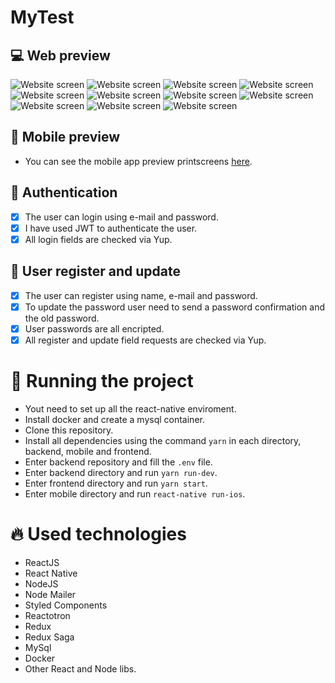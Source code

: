 # MyTest

## :computer: Web preview

![Website screen](images/main.png)
![Website screen](images/cadastro.png)
![Website screen](images/confirmarcadastro.png)
![Website screen](images/contaativada.png)
![Website screen](images/login.png)
![Website screen](images/perfil.png)
![Website screen](images/editarperfil.png)
![Website screen](images/perfil.png)
![Website screen](images/erroativacao.png)
![Website screen](images/falhaautenticacao.png)
![Website screen](images/falhanocadastro.png)

## :iphone: Mobile preview

- You can see the mobile app preview printscreens [here](https://github.com/steniafelix/MyTestMobile/blob/master/README.md).

## :key: Authentication

- [x] The user can login using e-mail and password.
- [x] I have used JWT to authenticate the user.
- [x] All login fields are checked via Yup.

## :man: User register and update

- [x] The user can register using name, e-mail and password.
- [x] To update the password user need to send a password confirmation and the old password.
- [x] User passwords are all encripted.
- [x] All register and update field requests are checked via Yup.

# :wrench: Running the project

- Yout need to set up all the react-native enviroment.
- Install docker and create a mysql container.
- Clone this repository.
- Install all dependencies using the command `yarn` in each directory, backend, mobile and frontend.
- Enter backend repository and fill the `.env` file.
- Enter backend directory and run `yarn run-dev`.
- Enter frontend directory and run `yarn start`.
- Enter mobile directory and run `react-native run-ios`.

# :fire: Used technologies

- ReactJS
- React Native
- NodeJS
- Node Mailer
- Styled Components
- Reactotron
- Redux
- Redux Saga
- MySql
- Docker
- Other React and Node libs.
